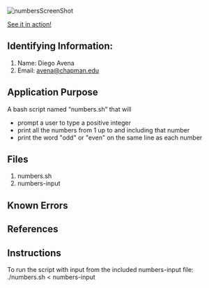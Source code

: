![numbersScreenShot](https://user-images.githubusercontent.com/43594702/119896208-902b0180-bef3-11eb-86b6-f3cfc15d8e70.png)

[See it in action!](https://www.youtube.com/watch?v=R53cIyaeeGs)

## Identifying Information: 
1. Name: Diego Avena
2. Email: avena@chapman.edu

## Application Purpose
A bash script named “numbers.sh” that will 
- prompt a user to type a positive integer 
- print all the numbers from 1 up to and including that number 
- print the word "odd" or "even" on the same line as each number

## Files 
1. numbers.sh
2. numbers-input

## Known Errors 

## References

## Instructions
To run the script with input from the included numbers-input file:
./numbers.sh < numbers-input

